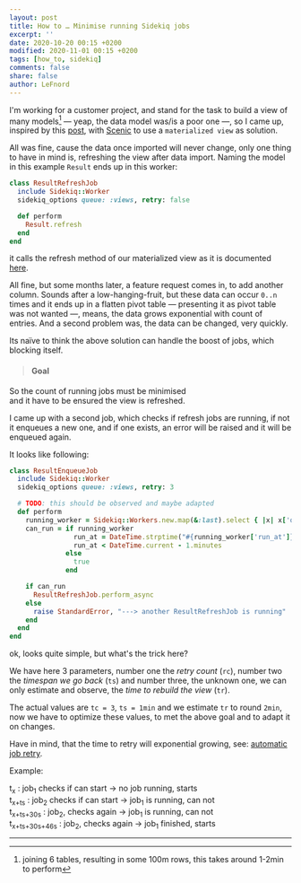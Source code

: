 ```yaml
---
layout: post
title: How to … Minimise running Sidekiq jobs
excerpt: ''
date: 2020-10-20 00:15 +0200
modified: 2020-11-01 00:15 +0200
tags: [how_to, sidekiq]
comments: false
share: false
author: LeFnord
---
```


I'm working for a customer project, and stand for the task to build a view of many models[^1] —
yeap, the data model was/is a poor one —, so I came up, inspired
by this [post](https://pganalyze.com/blog/materialized-views-ruby-rails),
with [Scenic](https://github.com/scenic-views/scenic) to use a `materialized view` as solution.

All was fine, cause the data once imported will never change, only one thing to have in mind is,
refreshing the view after data import. Naming the model in this example `Result` ends up in this worker:

```ruby
class ResultRefreshJob
  include Sidekiq::Worker
  sidekiq_options queue: :views, retry: false

  def perform
    Result.refresh
  end
end
```

it calls the refresh method of our materialized view as it is documented
[here](https://github.com/scenic-views/scenic#what-about-materialized-views).

All fine, but some months later, a feature request comes in, to add another column.
Sounds after a low-hanging-fruit, but these data can occur `0..n` times and it ends up
in a flatten pivot table — presenting it as pivot table was not wanted —, means,
the data grows exponential with count of entries.
And a second problem was, the data can be changed, very quickly.

Its naïve to think the above solution can handle the boost of jobs,
which blocking itself.


> #### Goal
So the count of running jobs must be minimised  
and it have to be ensured the view is refreshed.

I came up with a second job, which checks if refresh jobs are running,
if not it enqueues a new one, and if one exists,
an error will be raised and it will be enqueued again.

It looks like following:
```ruby
class ResultEnqueueJob
  include Sidekiq::Worker
  sidekiq_options queue: :views, retry: 3

  # TODO: this should be observed and maybe adapted
  def perform
    running_worker = Sidekiq::Workers.new.map(&:last).select { |x| x['queue'] == 'views' }.last
    can_run = if running_worker
                run_at = DateTime.strptime("#{running_worker['run_at']}", '%s')
                run_at < DateTime.current - 1.minutes
              else
                true
              end

    if can_run
      ResultRefreshJob.perform_async
    else
      raise StandardError, "---> another ResultRefreshJob is running"
    end
  end
end
```

ok, looks quite simple, but what's the trick here?

We have here 3 parameters, number one the *retry count* (`rc`),
number two the *timespan we go back* (`ts`)
and number three, the unknown one, we can only estimate and observe,
the *time to rebuild the view* (`tr`).

The actual values are `tc = 3`, `ts = 1min` and we estimate `tr` to round `2min`,
now we have to optimize these values, to met the above goal and to adapt it on changes.

Have in mind, that the time to retry will exponential growing,
see: [automatic job retry](https://github.com/mperham/sidekiq/wiki/Error-Handling#automatic-job-retry).

Example:

t<sub>x</sub> : job<sub>1</sub> checks if can start → no job running, starts  
t<sub>x+ts</sub> : job<sub>2</sub> checks if can start → job<sub>1</sub> is running, can not  
t<sub>x+ts+30s</sub> : job<sub>2</sub>, checks again → job<sub>1</sub> is running, can not  
t<sub>x+ts+30s+46s</sub> : job<sub>2</sub>, checks again → job<sub>1</sub> finished, starts

---

[^1]: joining 6 tables, resulting in some 100m rows, this takes around 1-2min to perform
